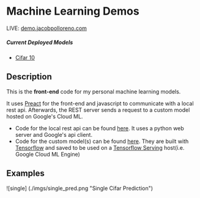 # Machine Learning Demos
LIVE: [demo.jacobpolloreno.com](https://demo.jacobpolloreno.com)

##### Current Deployed Models
* [Cifar 10](https://demo.jacobpolloreno.com/cifar)

## Description
This is the **front-end** code for my personal machine learning models.

It uses [Preact](https://github.com/developit/preact)  for the front-end and javascript to communicate with a local rest api. Afterwards, the REST server sends a request to a custom model hosted on Google's Cloud ML.

* Code for the local rest api can be found [here](https://github.com/JacobPolloreno/Tensorflow_Serving_Hug_Api). It uses a python web server and Google's api client.
* Code for the custom model(s) can be found [here](https://github.com/JacobPolloreno/Tensorflow_Serving_Models). They are built with [Tensorflow](https://github.com/tensorflow/tensorflow) and saved to be used on a [Tensorflow Serving](https://github.com/tensorflow/serving) host(i.e. Google Cloud ML Engine)

## Examples

![single] (./imgs/single_pred.png "Single Cifar Prediction")

